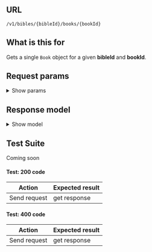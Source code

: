 ## URL

`/v1/bibles/{bibleId}/books/{bookId}`

## What is this for

Gets a single `Book` object for a given **bibleId** and **bookId**.

## Request params

<details><summary>Show params</summary>

```ts
{
  'include-chapters'?: boolean;
}
```

</details>

## Response model

<details><summary>Show model</summary>

```ts
{
  data: {
    id: string;
    bibleId: string;
    abbreviation: string;
    name: string;
    nameLong: string;
    chapters?: [
      {
        id: string;
        bibleId: string;
        number: string;
        bookId: string;
        reference: string;
      },
    ];
  };
}
```

</details>

## Test Suite

Coming soon

#### Test: 200 code

| Action       | Expected result |
| ------------ | --------------- |
| Send request | get response    |

#### Test: 400 code

| Action       | Expected result |
| ------------ | --------------- |
| Send request | get response    |
